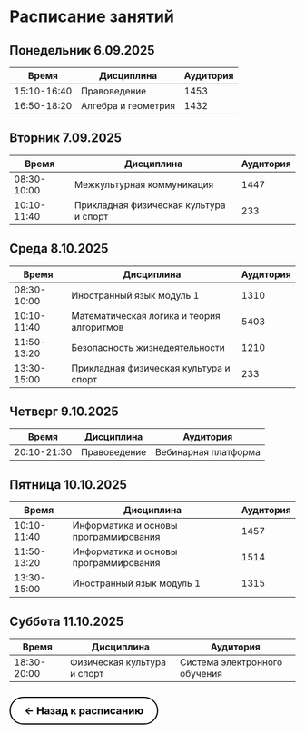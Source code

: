 # Расписание занятий

## Понедельник 6.09.2025

| Время | Дисциплина | Аудитория |
|-------|------------|-----------|
| 15:10-16:40 | Правоведение | 1453 |
| 16:50-18:20 | Алгебра и геометрия | 1432 |

## Вторник 7.09.2025

| Время | Дисциплина | Аудитория |
|-------|------------|-----------|
| 08:30-10:00 | Межкультурная коммуникация | 1447 |
| 10:10-11:40 | Прикладная физическая культура и спорт | 233 |

## Среда 8.10.2025

| Время | Дисциплина | Аудитория |
|-------|------------|-----------|
| 08:30-10:00 | Иностранный язык модуль 1 | 1310 |
| 10:10-11:40 | Математическая логика и теория алгоритмов | 5403 |
| 11:50-13:20 | Безопасность жизнедеятельности | 1210 |
| 13:30-15:00 | Прикладная физическая культура и спорт | 233 |

## Четверг 9.10.2025

| Время | Дисциплина | Аудитория |
|-------|------------|-----------|
| 20:10-21:30 | Правоведение | Вебинарная платформа |

## Пятница 10.10.2025

| Время | Дисциплина | Аудитория |
|-------|------------|-----------|
| 10:10-11:40 | Информатика и основы программирования | 1457 |
| 11:50-13:20 | Информатика и основы программирования | 1514 |
| 13:30-15:00 | Иностранный язык модуль 1 | 1315 |

## Суббота 11.10.2025

| Время | Дисциплина | Аудитория |
|-------|------------|-----------|
| 18:30-20:00 | Физическая культура и спорт | Система электронного обучения |

<a href="timetables.md" style="display: inline-block; background: white; color: black; padding: 12px 24px; text-decoration: none; border: 2px solid #000; border-radius: 25px; font-size: 18px; font-weight: bold; margin: 10px 0;">← Назад к расписанию</a>